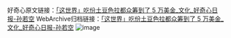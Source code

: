 好奇心原文链接：[「这世界」吃份土豆色拉都众筹到了 5 万美金_文化_好奇心日报-孙若空](https://www.qdaily.com/articles/1441.html)
WebArchive归档链接：[「这世界」吃份土豆色拉都众筹到了 5 万美金_文化_好奇心日报-孙若空](http://web.archive.org/web/20171018180315/http://www.qdaily.com/articles/1441.html)
![image](http://ww3.sinaimg.cn/large/007d5XDply1g3v4gxs1tzj30u04nuhdt)